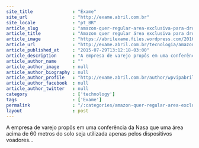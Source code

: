```yaml
---
site_title               : "Exame"
site_url                 : "http://exame.abril.com.br"
site_locale              : "pt_BR"
article_slug             : "amazon-quer-regular-area-exclusiva-para-drones"
article_title            : "Amazon quer regular área exclusiva para drones"
article_image            : "https://abrilexame.files.wordpress.com/2016/09/size_960_16_9_amazon211.jpg?quality=70&strip=all&w=960"
article_url              : "http://exame.abril.com.br/tecnologia/amazon-quer-regularizar-zona-aerea-exclusiva-para-drones/"
article_published_at     : "2015-07-29T13:12:18-03:00"
article_description      : "A empresa de varejo propôs em uma conferência da Nasa que uma área acima de 60 metros do solo seja utilizada apenas pelos dispositivos voadores..."
article_author_name      : ""
article_author_image     : null
article_author_biography : null
article_author_profile   : "http://exame.abril.com.br/author/wpvipabril/"
article_author_facebook  : null
article_author_twitter   : null
category                 : ['technology']
tags                     : ['Exame']
permalink                : "/:categories/amazon-quer-regular-area-exclusiva-para-drones/"
layout                   : post
---
```


A empresa de varejo propôs em uma conferência da Nasa que uma área acima de 60 metros do solo seja utilizada apenas pelos dispositivos voadores...
